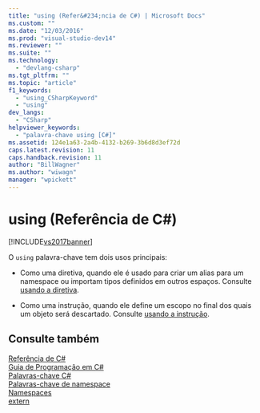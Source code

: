 ```yaml
---
title: "using (Refer&#234;ncia de C#) | Microsoft Docs"
ms.custom: ""
ms.date: "12/03/2016"
ms.prod: "visual-studio-dev14"
ms.reviewer: ""
ms.suite: ""
ms.technology: 
  - "devlang-csharp"
ms.tgt_pltfrm: ""
ms.topic: "article"
f1_keywords: 
  - "using_CSharpKeyword"
  - "using"
dev_langs: 
  - "CSharp"
helpviewer_keywords: 
  - "palavra-chave using [C#]"
ms.assetid: 124e1a63-2a4b-4132-b269-3b6d8d3ef72d
caps.latest.revision: 11
caps.handback.revision: 11
author: "BillWagner"
ms.author: "wiwagn"
manager: "wpickett"
---
```

# using (Refer&#234;ncia de C#)
[!INCLUDE[vs2017banner](../../../csharp/includes/vs2017banner.md)]

O `using` palavra\-chave tem dois usos principais:  
  
-   Como uma diretiva, quando ele é usado para criar um alias para um namespace ou importam tipos definidos em outros espaços.  Consulte  [usando a diretiva](../../../csharp/language-reference/keywords/using-directive.md).  
  
-   Como uma instrução, quando ele define um escopo no final dos quais um objeto será descartado.  Consulte  [usando a instrução](../../../visual-basic/language-reference/statements/using-statement.md).  
  
## Consulte também  
 [Referência de C\#](../../../csharp/language-reference/index.md)   
 [Guia de Programação em C\#](../../../csharp/programming-guide/index.md)   
 [Palavras\-chave C\#](../../../csharp/language-reference/keywords/index.md)   
 [Palavras\-chave de namespace](../../../csharp/language-reference/keywords/namespace-keywords.md)   
 [Namespaces](../../../csharp/programming-guide/namespaces/index.md)   
 [extern](../../../csharp/language-reference/keywords/extern.md)